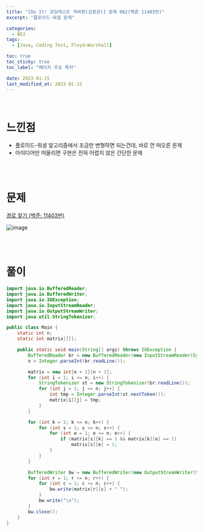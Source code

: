 ```yaml
---
title: "[Do It! 코딩테스트 자바편(김종관)] 문제 062(백준 11403번)"
excerpt: "플로이드-워셜 문제"

categories:
  - BOJ
tags:
  - [Java, Coding Test, Floyd–Warshall]

toc: true
toc_sticky: true
toc_label: "페이지 주요 목차"

date: 2023-01-15
last_modified_at: 2023-01-15
---
```


<br>

# 느낀점

- 플로이드-워셜 알고리즘에서 조금만 변형하면 되는건데, 바로 안 떠오른 문제
- 아이디어만 떠올리면 구현은 전혀 어렵지 않은 간단한 문제

<br><br>

# 문제

[경로 찾기 (백준: 11403번)](https://www.acmicpc.net/problem/11403)

![image](https://user-images.githubusercontent.com/112764753/212503191-c4a317dc-82d1-4b61-8567-b5c67bb25419.png)

<br><br>

# 풀이

```java
import java.io.BufferedReader;
import java.io.BufferedWriter;
import java.io.IOException;
import java.io.InputStreamReader;
import java.io.OutputStreamWriter;
import java.util.StringTokenizer;

public class Main {
    static int n;
    static int matrix[][];

    public static void main(String[] args) throws IOException {
        BufferedReader br = new BufferedReader(new InputStreamReader(System.in));
        n = Integer.parseInt(br.readLine());

        matrix = new int[n + 1][n + 1];
        for (int i = 1; i <= n; i++) {
            StringTokenizer st = new StringTokenizer(br.readLine());
            for (int j = 1; j <= n; j++) {
                int tmp = Integer.parseInt(st.nextToken());
                matrix[i][j] = tmp;
            }
        }

        for (int k = 1; k <= n; k++) {
            for (int s = 1; s <= n; s++) {
                for (int e = 1; e <= n; e++) {
                    if (matrix[s][k] == 1 && matrix[k][e] == 1)
                        matrix[s][e] = 1;
                }
            }
        }

        BufferedWriter bw = new BufferedWriter(new OutputStreamWriter(System.out));
        for (int r = 1; r <= n; r++) {
            for (int c = 1; c <= n; c++) {
                bw.write(matrix[r][c] + " ");
            }
            bw.write("\n");
        }
        bw.close();
    }
}
```
